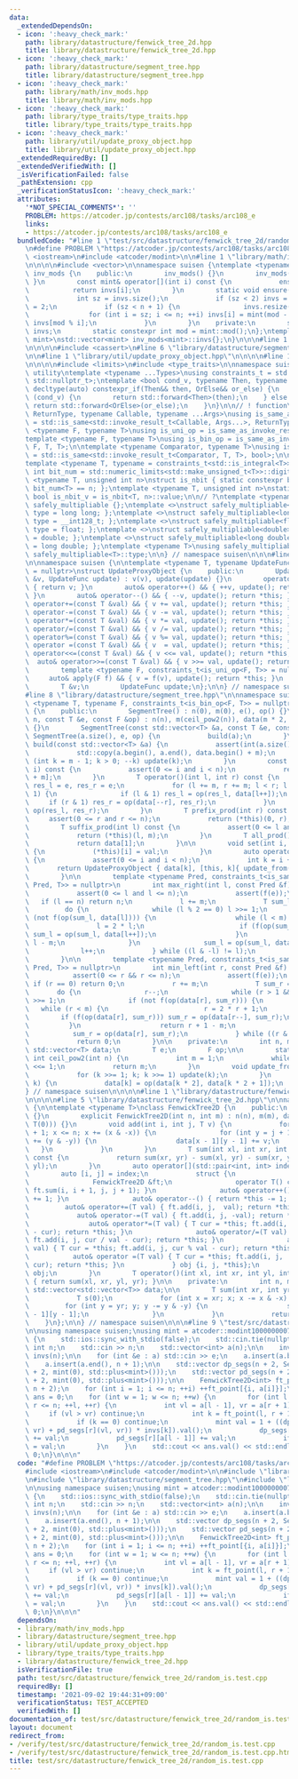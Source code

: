 ```yaml
---
data:
  _extendedDependsOn:
  - icon: ':heavy_check_mark:'
    path: library/datastructure/fenwick_tree_2d.hpp
    title: library/datastructure/fenwick_tree_2d.hpp
  - icon: ':heavy_check_mark:'
    path: library/datastructure/segment_tree.hpp
    title: library/datastructure/segment_tree.hpp
  - icon: ':heavy_check_mark:'
    path: library/math/inv_mods.hpp
    title: library/math/inv_mods.hpp
  - icon: ':heavy_check_mark:'
    path: library/type_traits/type_traits.hpp
    title: library/type_traits/type_traits.hpp
  - icon: ':heavy_check_mark:'
    path: library/util/update_proxy_object.hpp
    title: library/util/update_proxy_object.hpp
  _extendedRequiredBy: []
  _extendedVerifiedWith: []
  _isVerificationFailed: false
  _pathExtension: cpp
  _verificationStatusIcon: ':heavy_check_mark:'
  attributes:
    '*NOT_SPECIAL_COMMENTS*': ''
    PROBLEM: https://atcoder.jp/contests/arc108/tasks/arc108_e
    links:
    - https://atcoder.jp/contests/arc108/tasks/arc108_e
  bundledCode: "#line 1 \"test/src/datastructure/fenwick_tree_2d/random_is.test.cpp\"\
    \n#define PROBLEM \"https://atcoder.jp/contests/arc108/tasks/arc108_e\"\n\n#include\
    \ <iostream>\n#include <atcoder/modint>\n\n#line 1 \"library/math/inv_mods.hpp\"\
    \n\n\n\n#include <vector>\n\nnamespace suisen {\ntemplate <typename mint>\nclass\
    \ inv_mods {\n    public:\n        inv_mods() {}\n        inv_mods(int n) { ensure(n);\
    \ }\n        const mint& operator[](int i) const {\n            ensure(i);\n \
    \           return invs[i];\n        }\n        static void ensure(int n) {\n\
    \            int sz = invs.size();\n            if (sz < 2) invs = {0, 1}, sz\
    \ = 2;\n            if (sz < n + 1) {\n                invs.resize(n + 1);\n \
    \               for (int i = sz; i <= n; ++i) invs[i] = mint(mod - mod / i) *\
    \ invs[mod % i];\n            }\n        }\n    private:\n        static std::vector<mint>\
    \ invs;\n        static constexpr int mod = mint::mod();\n};\ntemplate <typename\
    \ mint>\nstd::vector<mint> inv_mods<mint>::invs{};\n}\n\n\n#line 1 \"library/datastructure/segment_tree.hpp\"\
    \n\n\n\n#include <cassert>\n#line 6 \"library/datastructure/segment_tree.hpp\"\
    \n\n#line 1 \"library/util/update_proxy_object.hpp\"\n\n\n\n#line 1 \"library/type_traits/type_traits.hpp\"\
    \n\n\n\n#include <limits>\n#include <type_traits>\n\nnamespace suisen {\n// !\
    \ utility\ntemplate <typename ...Types>\nusing constraints_t = std::enable_if_t<std::conjunction_v<Types...>,\
    \ std::nullptr_t>;\ntemplate <bool cond_v, typename Then, typename OrElse>\nconstexpr\
    \ decltype(auto) constexpr_if(Then&& then, OrElse&& or_else) {\n    if constexpr\
    \ (cond_v) {\n        return std::forward<Then>(then);\n    } else {\n       \
    \ return std::forward<OrElse>(or_else);\n    }\n}\n\n// ! function\ntemplate <typename\
    \ ReturnType, typename Callable, typename ...Args>\nusing is_same_as_invoke_result\
    \ = std::is_same<std::invoke_result_t<Callable, Args...>, ReturnType>;\ntemplate\
    \ <typename F, typename T>\nusing is_uni_op = is_same_as_invoke_result<T, F, T>;\n\
    template <typename F, typename T>\nusing is_bin_op = is_same_as_invoke_result<T,\
    \ F, T, T>;\n\ntemplate <typename Comparator, typename T>\nusing is_comparator\
    \ = std::is_same<std::invoke_result_t<Comparator, T, T>, bool>;\n\n// ! integral\n\
    template <typename T, typename = constraints_t<std::is_integral<T>>>\nconstexpr\
    \ int bit_num = std::numeric_limits<std::make_unsigned_t<T>>::digits;\ntemplate\
    \ <typename T, unsigned int n>\nstruct is_nbit { static constexpr bool value =\
    \ bit_num<T> == n; };\ntemplate <typename T, unsigned int n>\nstatic constexpr\
    \ bool is_nbit_v = is_nbit<T, n>::value;\n\n// ?\ntemplate <typename T>\nstruct\
    \ safely_multipliable {};\ntemplate <>\nstruct safely_multipliable<int> { using\
    \ type = long long; };\ntemplate <>\nstruct safely_multipliable<long long> { using\
    \ type = __int128_t; };\ntemplate <>\nstruct safely_multipliable<float> { using\
    \ type = float; };\ntemplate <>\nstruct safely_multipliable<double> { using type\
    \ = double; };\ntemplate <>\nstruct safely_multipliable<long double> { using type\
    \ = long double; };\ntemplate <typename T>\nusing safely_multipliable_t = typename\
    \ safely_multipliable<T>::type;\n\n} // namespace suisen\n\n\n#line 5 \"library/util/update_proxy_object.hpp\"\
    \n\nnamespace suisen {\n\ntemplate <typename T, typename UpdateFunc, constraints_t<std::is_invocable<UpdateFunc>>\
    \ = nullptr>\nstruct UpdateProxyObject {\n    public:\n        UpdateProxyObject(T\
    \ &v, UpdateFunc update) : v(v), update(update) {}\n        operator T() const\
    \ { return v; }\n        auto& operator++() && { ++v, update(); return *this;\
    \ }\n        auto& operator--() && { --v, update(); return *this; }\n        auto&\
    \ operator+=(const T &val) && { v += val, update(); return *this; }\n        auto&\
    \ operator-=(const T &val) && { v -= val, update(); return *this; }\n        auto&\
    \ operator*=(const T &val) && { v *= val, update(); return *this; }\n        auto&\
    \ operator/=(const T &val) && { v /= val, update(); return *this; }\n        auto&\
    \ operator%=(const T &val) && { v %= val, update(); return *this; }\n        auto&\
    \ operator =(const T &val) && { v  = val, update(); return *this; }\n        auto&\
    \ operator<<=(const T &val) && { v <<= val, update(); return *this; }\n      \
    \  auto& operator>>=(const T &val) && { v >>= val, update(); return *this; }\n\
    \        template <typename F, constraints_t<is_uni_op<F, T>> = nullptr>\n   \
    \     auto& apply(F f) && { v = f(v), update(); return *this; }\n    private:\n\
    \        T &v;\n        UpdateFunc update;\n};\n\n} // namespace suisen\n\n\n\
    #line 8 \"library/datastructure/segment_tree.hpp\"\n\nnamespace suisen {\ntemplate\
    \ <typename T, typename F, constraints_t<is_bin_op<F, T>> = nullptr>\nclass SegmentTree\
    \ {\n    public:\n        SegmentTree() : n(0), m(0), e(), op() {}\n        SegmentTree(int\
    \ n, const T &e, const F &op) : n(n), m(ceil_pow2(n)), data(m * 2, e), e(e), op(op)\
    \ {}\n        SegmentTree(const std::vector<T> &a, const T &e, const F &op) :\
    \ SegmentTree(a.size(), e, op) {\n            build(a);\n        }\n        void\
    \ build(const std::vector<T> &a) {\n            assert(int(a.size()) <= m);\n\
    \            std::copy(a.begin(), a.end(), data.begin() + m);\n            for\
    \ (int k = m - 1; k > 0; --k) update(k);\n        }\n        const T& get(int\
    \ i) const {\n            assert(0 <= i and i < n);\n            return data[i\
    \ + m];\n        }\n        T operator()(int l, int r) const {\n            T\
    \ res_l = e, res_r = e;\n            for (l += m, r += m; l < r; l >>= 1, r >>=\
    \ 1) {\n                if (l & 1) res_l = op(res_l, data[l++]);\n           \
    \     if (r & 1) res_r = op(data[--r], res_r);\n            }\n            return\
    \ op(res_l, res_r);\n        }\n        T prefix_prod(int r) const {\n       \
    \     assert(0 <= r and r <= n);\n            return (*this)(0, r);\n        }\n\
    \        T suffix_prod(int l) const {\n            assert(0 <= l and l <= n);\n\
    \            return (*this)(l, m);\n        }\n        T all_prod() const {\n\
    \            return data[1];\n        }\n\n        void set(int i, const T &val)\
    \ {\n            (*this)[i] = val;\n        }\n        auto operator[](int i)\
    \ {\n            assert(0 <= i and i < n);\n            int k = i + m;\n     \
    \       return UpdateProxyObject { data[k], [this, k]{ update_from(k); } };\n\
    \        }\n\n        template <typename Pred, constraints_t<is_same_as_invoke_result<bool,\
    \ Pred, T>> = nullptr>\n        int max_right(int l, const Pred &f) const {\n\
    \            assert(0 <= l and l <= n);\n            assert(f(e));\n         \
    \   if (l == n) return n;\n            l += m;\n            T sum_l = e;\n   \
    \         do {\n                while (l % 2 == 0) l >>= 1;\n                if\
    \ (not f(op(sum_l, data[l]))) {\n                    while (l < m) {\n       \
    \                 l = 2 * l;\n                        if (f(op(sum_l, data[l])))\
    \ sum_l = op(sum_l, data[l++]);\n                    }\n                    return\
    \ l - m;\n                }\n                sum_l = op(sum_l, data[l]);\n   \
    \             l++;\n            } while ((l & -l) != l);\n            return n;\n\
    \        }\n\n        template <typename Pred, constraints_t<is_same_as_invoke_result<bool,\
    \ Pred, T>> = nullptr>\n        int min_left(int r, const Pred &f) const {\n \
    \           assert(0 <= r && r <= n);\n            assert(f(e));\n           \
    \ if (r == 0) return 0;\n            r += m;\n            T sum_r = e;\n     \
    \       do {\n                r--;\n                while (r > 1 && (r % 2)) r\
    \ >>= 1;\n                if (not f(op(data[r], sum_r))) {\n                 \
    \   while (r < m) {\n                        r = 2 * r + 1;\n                \
    \        if (f(op(data[r], sum_r))) sum_r = op(data[r--], sum_r);\n          \
    \          }\n                    return r + 1 - m;\n                }\n     \
    \           sum_r = op(data[r], sum_r);\n            } while ((r & -r) != r);\n\
    \            return 0;\n        }\n\n    private:\n        int n, m;\n       \
    \ std::vector<T> data;\n        T e;\n        F op;\n\n        static constexpr\
    \ int ceil_pow2(int n) {\n            int m = 1;\n            while (m < n) m\
    \ <<= 1;\n            return m;\n        }\n        void update_from(int k) {\n\
    \            for (k >>= 1; k; k >>= 1) update(k);\n        }\n        void update(int\
    \ k) {\n            data[k] = op(data[k * 2], data[k * 2 + 1]);\n        }\n};\n\
    } // namespace suisen\n\n\n\n#line 1 \"library/datastructure/fenwick_tree_2d.hpp\"\
    \n\n\n\n#line 5 \"library/datastructure/fenwick_tree_2d.hpp\"\n\nnamespace suisen\
    \ {\n\ntemplate <typename T>\nclass FenwickTree2D {\n    public:\n        FenwickTree2D()\
    \ {}\n        explicit FenwickTree2D(int n, int m) : n(n), m(m), data(n, std::vector<T>(m,\
    \ T(0))) {}\n        void add(int i, int j, T v) {\n            for (int x = i\
    \ + 1; x <= n; x += (x & -x)) {\n                for (int y = j + 1; y <= m; y\
    \ += (y & -y)) {\n                    data[x - 1][y - 1] += v;\n             \
    \   }\n            }\n        }\n        T sum(int xl, int xr, int yl, int yr)\
    \ const {\n            return sum(xr, yr) - sum(xl, yr) - sum(xr, yl) + sum(xl,\
    \ yl);\n        }\n        auto operator[](std::pair<int, int> index) {\n    \
    \        auto [i, j] = index;\n            struct {\n                int i, j;\n\
    \                FenwickTree2D &ft;\n                operator T() const { return\
    \ ft.sum(i, i + 1, j, j + 1); }\n                auto& operator++() { return *this\
    \ += 1; }\n                auto& operator--() { return *this -= 1; }\n       \
    \         auto& operator+=(T val) { ft.add(i, j,  val); return *this; }\n    \
    \            auto& operator-=(T val) { ft.add(i, j, -val); return *this; }\n \
    \               auto& operator*=(T val) { T cur = *this; ft.add(i, j, cur * val\
    \ - cur); return *this; }\n                auto& operator/=(T val) { T cur = *this;\
    \ ft.add(i, j, cur / val - cur); return *this; }\n                auto& operator%=(T\
    \ val) { T cur = *this; ft.add(i, j, cur % val - cur); return *this; }\n     \
    \           auto& operator =(T val) { T cur = *this; ft.add(i, j,       val -\
    \ cur); return *this; }\n            } obj {i, j, *this};\n            return\
    \ obj;\n        }\n        T operator()(int xl, int xr, int yl, int yr) const\
    \ { return sum(xl, xr, yl, yr); }\n\n    private:\n        int n, m;\n       \
    \ std::vector<std::vector<T>> data;\n\n        T sum(int xr, int yr) const {\n\
    \            T s(0);\n            for (int x = xr; x; x -= x & -x) {\n       \
    \         for (int y = yr; y; y -= y & -y) {\n                    s += data[x\
    \ - 1][y - 1];\n                }\n            }\n            return s;\n    \
    \    }\n};\n\n} // namespace suisen\n\n\n#line 9 \"test/src/datastructure/fenwick_tree_2d/random_is.test.cpp\"\
    \n\nusing namespace suisen;\nusing mint = atcoder::modint1000000007;\n\nint main()\
    \ {\n    std::ios::sync_with_stdio(false);\n    std::cin.tie(nullptr);\n\n   \
    \ int n;\n    std::cin >> n;\n    std::vector<int> a(n);\n\n    inv_mods<mint>\
    \ invs(n);\n\n    for (int &e : a) std::cin >> e;\n    a.insert(a.begin(), 0);\n\
    \    a.insert(a.end(), n + 1);\n\n    std::vector dp_segs(n + 2, SegmentTree(n\
    \ + 2, mint(0), std::plus<mint>()));\n    std::vector pd_segs(n + 2, SegmentTree(n\
    \ + 2, mint(0), std::plus<mint>()));\n\n    FenwickTree2D<int> ft_point(n + 2,\
    \ n + 2);\n    for (int i = 1; i <= n; ++i) ++ft_point[{i, a[i]}];\n\n    mint\
    \ ans = 0;\n    for (int w = 1; w <= n; ++w) {\n        for (int l = 1, r = w;\
    \ r <= n; ++l, ++r) {\n            int vl = a[l - 1], vr = a[r + 1];\n       \
    \     if (vl > vr) continue;\n            int k = ft_point(l, r + 1, vl, vr);\n\
    \            if (k == 0) continue;\n            mint val = 1 + ((dp_segs[l](vl,\
    \ vr) + pd_segs[r](vl, vr)) * invs[k]).val();\n            dp_segs[l][a[r + 1]]\
    \ += val;\n            pd_segs[r][a[l - 1]] += val;\n            if (w == n) ans\
    \ = val;\n        }\n    }\n    std::cout << ans.val() << std::endl;\n    return\
    \ 0;\n}\n\n\n"
  code: "#define PROBLEM \"https://atcoder.jp/contests/arc108/tasks/arc108_e\"\n\n\
    #include <iostream>\n#include <atcoder/modint>\n\n#include \"library/math/inv_mods.hpp\"\
    \n#include \"library/datastructure/segment_tree.hpp\"\n#include \"library/datastructure/fenwick_tree_2d.hpp\"\
    \n\nusing namespace suisen;\nusing mint = atcoder::modint1000000007;\n\nint main()\
    \ {\n    std::ios::sync_with_stdio(false);\n    std::cin.tie(nullptr);\n\n   \
    \ int n;\n    std::cin >> n;\n    std::vector<int> a(n);\n\n    inv_mods<mint>\
    \ invs(n);\n\n    for (int &e : a) std::cin >> e;\n    a.insert(a.begin(), 0);\n\
    \    a.insert(a.end(), n + 1);\n\n    std::vector dp_segs(n + 2, SegmentTree(n\
    \ + 2, mint(0), std::plus<mint>()));\n    std::vector pd_segs(n + 2, SegmentTree(n\
    \ + 2, mint(0), std::plus<mint>()));\n\n    FenwickTree2D<int> ft_point(n + 2,\
    \ n + 2);\n    for (int i = 1; i <= n; ++i) ++ft_point[{i, a[i]}];\n\n    mint\
    \ ans = 0;\n    for (int w = 1; w <= n; ++w) {\n        for (int l = 1, r = w;\
    \ r <= n; ++l, ++r) {\n            int vl = a[l - 1], vr = a[r + 1];\n       \
    \     if (vl > vr) continue;\n            int k = ft_point(l, r + 1, vl, vr);\n\
    \            if (k == 0) continue;\n            mint val = 1 + ((dp_segs[l](vl,\
    \ vr) + pd_segs[r](vl, vr)) * invs[k]).val();\n            dp_segs[l][a[r + 1]]\
    \ += val;\n            pd_segs[r][a[l - 1]] += val;\n            if (w == n) ans\
    \ = val;\n        }\n    }\n    std::cout << ans.val() << std::endl;\n    return\
    \ 0;\n}\n\n\n"
  dependsOn:
  - library/math/inv_mods.hpp
  - library/datastructure/segment_tree.hpp
  - library/util/update_proxy_object.hpp
  - library/type_traits/type_traits.hpp
  - library/datastructure/fenwick_tree_2d.hpp
  isVerificationFile: true
  path: test/src/datastructure/fenwick_tree_2d/random_is.test.cpp
  requiredBy: []
  timestamp: '2021-09-02 19:44:31+09:00'
  verificationStatus: TEST_ACCEPTED
  verifiedWith: []
documentation_of: test/src/datastructure/fenwick_tree_2d/random_is.test.cpp
layout: document
redirect_from:
- /verify/test/src/datastructure/fenwick_tree_2d/random_is.test.cpp
- /verify/test/src/datastructure/fenwick_tree_2d/random_is.test.cpp.html
title: test/src/datastructure/fenwick_tree_2d/random_is.test.cpp
---
```

